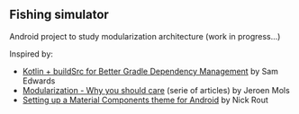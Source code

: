 ## Fishing simulator

Android project to study modularization architecture
(work in progress...)

Inspired by:
- [Kotlin + buildSrc for Better Gradle Dependency Management](https://handstandsam.com/2018/02/11/kotlin-buildsrc-for-better-gradle-dependency-management/) by Sam Edwards
- [Modularization - Why you should care](https://jeroenmols.com/blog/2019/03/06/modularizationwhy/) (serie of articles) by Jeroen Mols
- [Setting up a Material Components theme for Android](https://medium.com/over-engineering/setting-up-a-material-components-theme-for-android-fbf7774da739) by Nick Rout
